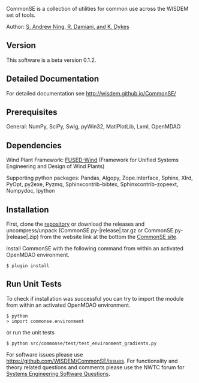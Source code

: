 CommonSE is a collection of utilities for common use across the WISDEM set of tools.

Author: [S. Andrew Ning, R. Damiani, and K. Dykes](mailto:nrel.wisdem+commonse@gmail.com)

## Version

This software is a beta version 0.1.2.

## Detailed Documentation

For detailed documentation see <http://wisdem.github.io/CommonSE/>

## Prerequisites

General: NumPy, SciPy, Swig, pyWin32, MatlPlotLib, Lxml, OpenMDAO

## Dependencies

Wind Plant Framework: [FUSED-Wind](http://fusedwind.org) (Framework for Unified Systems Engineering and Design of Wind Plants)

Supporting python packages: Pandas, Algopy, Zope.interface, Sphinx, Xlrd, PyOpt, py2exe, Pyzmq, Sphinxcontrib-bibtex, Sphinxcontrib-zopeext, Numpydoc, Ipython

## Installation

First, clone the [repository](https://github.com/WISDEM/CommonSE)
or download the releases and uncompress/unpack (CommonSE.py-|release|.tar.gz or CommonSE.py-|release|.zip) from the website link at the bottom the [CommonSE site](http://nwtc.nrel.gov/CommonSE).

Install CommonSE with the following command from within an activated OpenMDAO environment.

    $ plugin install

## Run Unit Tests

To check if installation was successful you can try to import the module from within an activated OpenMDAO environment.

    $ python
    > import commonse.environment 

or run the unit tests 

    $ python src/commonse/test/test_environment_gradients.py


For software issues please use <https://github.com/WISDEM/CommonSE/issues>.  For functionality and theory related questions and comments please use the NWTC forum for [Systems Engineering Software Questions](https://wind.nrel.gov/forum/wind/viewtopic.php?f=34&t=1002).

